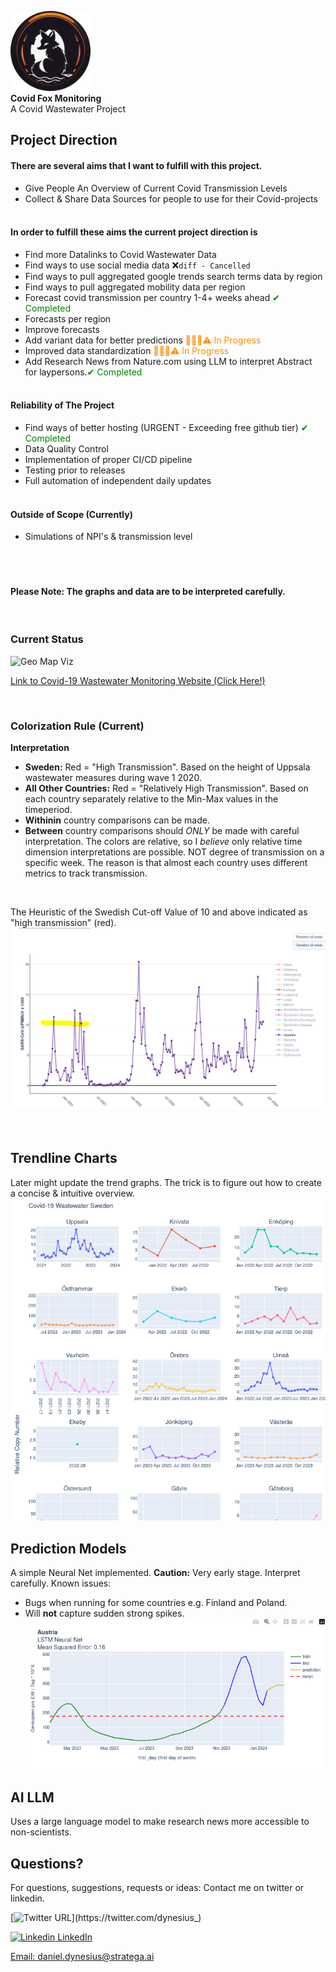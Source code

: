 <p>
    <img src="docs/red-sewer-fox.png" alt="Red Sewer Fox" width="128" height="128"> <br>
    <strong>Covid Fox Monitoring</strong> <br>
    <span class="subtext">A Covid Wastewater  Project</span>
</p>

## Project Direction
#### There are several <b>aims</b> that I want to fulfill with this project.<br>
* Give People An Overview of Current Covid Transmission Levels
* Collect & Share Data Sources for people to use for their Covid-projects
<br><br>
#### In order to fulfill these aims the current project direction is <br>
* Find more Datalinks to Covid Wastewater Data
* Find ways to use social media data ❌```diff - Cancelled```
* Find ways to pull aggregated google trends search terms data by region 
* Find ways to pull aggregated mobility data per region
* Forecast covid transmission per country 1-4+ weeks ahead <span style="color: green;">&#10004; Completed</span>
* Forecasts per region
* Improve forecasts
* Add variant data for better predictions <span style="color: DarkOrange;">🔨👷🚧⚠️  In Progress</span>
* Improved data standardization <span style="color: DarkOrange;">🔨👷🚧⚠️  In Progress</span>
* Add Research News from Nature.com using LLM to interpret Abstract for laypersons.<span style="color: green;">&#10004; Completed</span>
<br><br>
#### Reliability of The Project
* Find ways of better hosting (URGENT - Exceeding free github tier)  <span style="color: green;">&#10004; Completed</span>
* Data Quality Control 
* Implementation of proper CI/CD pipeline
* Testing prior to releases
* Full automation of independent daily updates
<br><br>

#### Outside of Scope (Currently)
* Simulations of NPI's & transmission level
<br><br>
<br><br>
#### Please Note: The graphs and data are to be interpreted carefully.

<br>

### Current Status
![Geo Map Viz](https://github.com/danieldynesius/covid/blob/main/docs/c19_wastewater_v0.3.3.gif)

[Link to Covid-19 Wastewater Monitoring Website (Click Here!)](https://danieldynesius.github.io/covid/)

<br>

### Colorization Rule (Current)
<b>Interpretation</b>
* <b>Sweden:</b> Red = "High Transmission". Based on the height of Uppsala wastewater measures during wave 1 2020.
* <b>All Other Countries:</b> Red = "Relatively High Transmission". Based on each country separately relative to the Min-Max values in the timeperiod.
* <b>Withinin</b> country comparisons can be made.
* <b>Between</b> country comparisons should <i>ONLY</i> be made with careful interpretation. The colors are relative, so I *believe* only relative time dimension interpretations are possible. NOT degree of transmission on a specific week. The reason is that almost each country uses different metrics to track transmission.

<br>

The Heuristic of the Swedish Cut-off Value of 10 and above indicated as "high transmission" (red).
![Trendline Viz](docs/se_uppsala_c19_first_recorded_peak.png)
<br><br><br>

## Trendline Charts
Later might update the trend graphs. The trick is to figure out how to create a concise & intuitive overview.
![Trendline Viz](docs/c19-trends.png)

## Prediction Models
A simple Neural Net implemented. <b> Caution:</b> Very early stage. Interpret carefully.
Known issues: 
* Bugs when running for some countries e.g. Finland and Poland.
* Will <b>not</b> capture sudden strong spikes.
![prediction](docs/prediction_model_1.png)

## AI LLM
Uses a large language model to make research news more accessible to non-scientists.

## Questions?
For questions, suggestions, requests or ideas:
Contact me on twitter or linkedin.

[![Twitter URL](https://img.shields.io/twitter/url/https/twitter.com/dynesius_.svg?style=social&label=Follow%20%40dynesius_)](https://twitter.com/dynesius_)


[![Linkedin](https://i.stack.imgur.com/gVE0j.png) LinkedIn](https://www.linkedin.com/in/danieldynesius/)&nbsp;

[Email: daniel.dynesius@stratega.ai](mailto:daniel.dynesius@stratega.ai)
